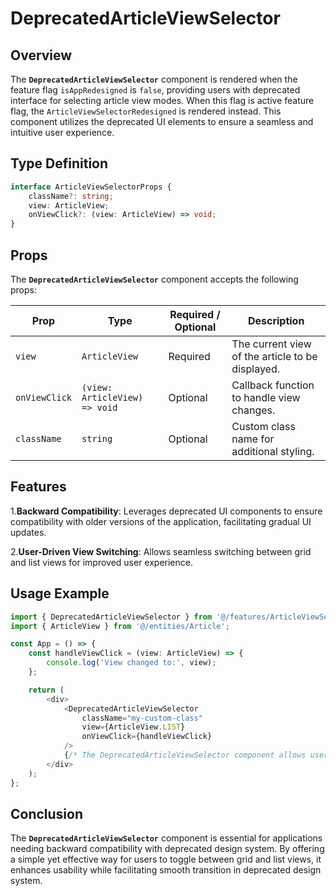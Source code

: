 # DeprecatedArticleViewSelector

## Overview
The **`DeprecatedArticleViewSelector`** component is rendered when the feature flag `isAppRedesigned` is `false`, providing users with deprecated interface for selecting article view modes. When this flag is active feature flag, the `ArticleViewSelectorRedesigned` is rendered instead.
This component utilizes the deprecated UI elements to ensure a seamless and intuitive user experience.

## Type Definition 
```typescript
interface ArticleViewSelectorProps {
    className?: string;
    view: ArticleView;
    onViewClick?: (view: ArticleView) => void;
}
```

## Props
The **`DeprecatedArticleViewSelector`** component accepts the following props:

| Prop       | Type       | Required / Optional | Description                                          |
|------------|------------|----------------------|------------------------------------------------------|
| `view` | `ArticleView`   | Required             | The current view of the article to be displayed.          |
| `onViewClick` | `(view: ArticleView) => void`   | Optional             | Callback function to handle view changes.           |
| `className` | `string`   | Optional             | Custom class name for additional styling.           |


## Features
1.**Backward Compatibility**: Leverages deprecated UI components to ensure compatibility with older versions of the application, facilitating gradual UI updates.

2.**User-Driven View Switching**: Allows seamless switching between grid and list views for improved user experience.

## Usage Example
```typescript jsx
import { DeprecatedArticleViewSelector } from '@/features/ArticleViewSelector/DeprecatedArticleViewSelector';
import { ArticleView } from '@/entities/Article';

const App = () => {
    const handleViewClick = (view: ArticleView) => {
        console.log('View changed to:', view);
    };

    return (
        <div>
            <DeprecatedArticleViewSelector
                className="my-custom-class"
                view={ArticleView.LIST}
                onViewClick={handleViewClick}
            />
            {/* The DeprecatedArticleViewSelector component allows users to switch between different article views */}
        </div>
    );
};
```
## Conclusion
The **`DeprecatedArticleViewSelector`** component is essential for applications needing backward compatibility with deprecated design system. By offering a simple yet effective way for users to toggle between grid and list views, it enhances usability while facilitating smooth transition in deprecated design system.
